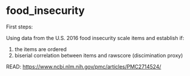 # food_insecurity

First steps:

Using data from the U.S. 2016 food insecurity scale items and establish if:
1) the items are ordered
2) biserial correlation between items and rawscore (discimination proxy)

READ: https://www.ncbi.nlm.nih.gov/pmc/articles/PMC2714524/
